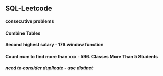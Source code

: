## SQL-Leetcode
#### consecutive problems
#### Combine Tables
#### Second highest salary - 176.window function
#### Count num to find more than xxx - 596. Classes More Than 5 Students
##### need to consider duplicate - use distinct

